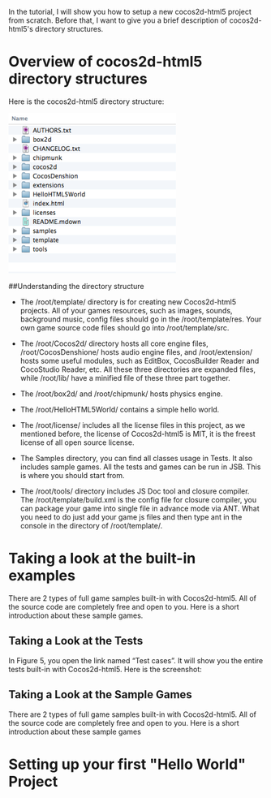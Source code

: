 In the tutorial, I will show you how to setup a new cocos2d-html5 project from scratch. Before that, I want to
give you a brief description of cocos2d-html5's directory structures.

# Overview of cocos2d-html5 directory structures
Here is the cocos2d-html5 directory structure:

![directory](directorystructure.png)

##Understanding the directory structure

- The /root/template/  directory is for creating new Cocos2d-html5 projects. All of your games resources, such as images, sounds, background music, config files should go in the /root/template/res. Your own game source code files should go into /root/template/src.

- The /root/Cocos2d/ directory hosts all core engine files, /root/CocosDenshione/ hosts audio engine files, and  /root/extension/ hosts some useful modules, such as EditBox, CocosBuilder Reader and CocoStudio Reader, etc. All these three directories are expanded files, while /root/lib/ have a minified file of these three part together. 

- The /root/box2d/ and /root/chipmunk/ hosts physics engine.

- The /root/HelloHTML5World/ contains a simple hello world.

- The /root/license/ includes all the license files in this project, as we mentioned before, the license of Cocos2d-html5 is MIT, it is the freest license of all open source license.

- The Samples directory, you can find all classes usage in Tests. It also includes sample games. All the tests and games can be run in JSB. This is where you should start from.

- The /root/tools/ directory includes JS Doc tool and closure compiler. The /root/template/build.xml is the config file for closure compiler, you can package your game into single file in advance mode via ANT. What you need to do just add your game js files and then type ant in the console in the directory of /root/template/.



# Taking a look at the built-in examples

There are 2 types of full game samples built-in with Cocos2d-html5. All of the source code are completely free and open to you. Here is a short introduction about these sample games.

## Taking a Look at the Tests
In Figure 5, you open the link named “Test cases”. It will show you the entire tests built-in with Cocos2d-html5. Here is the screenshot:

## Taking a Look at the Sample Games

There are 2 types of full game samples built-in with Cocos2d-html5. All of the source code are completely free and open to you. Here is a short introduction about these sample games


# Setting up your first "Hello World" Project



